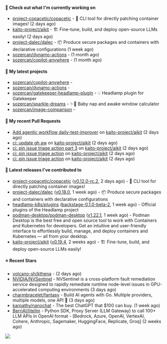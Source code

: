 #### 👷 Check out what I'm currently working on

- [project-copacetic/copacetic](https://github.com/project-copacetic/copacetic) - 🧵 CLI tool for directly patching container images! (2 days ago)
- [kaito-project/aikit](https://github.com/kaito-project/aikit) - 🏗️ Fine-tune, build, and deploy open-source LLMs easily! (2 days ago)
- [project-dalec/dalec](https://github.com/project-dalec/dalec) - 📦 Produce secure packages and containers with declarative configurations (1 week ago)
- [sozercan/dynamo-actions](https://github.com/sozercan/dynamo-actions) -  (1 month ago)
- [sozercan/copilot-anywhere](https://github.com/sozercan/copilot-anywhere) -  (1 month ago)

#### 🌱 My latest projects

- [sozercan/copilot-anywhere](https://github.com/sozercan/copilot-anywhere) - 
- [sozercan/dynamo-actions](https://github.com/sozercan/dynamo-actions) - 
- [sozercan/gatekeeper-headlamp-plugin](https://github.com/sozercan/gatekeeper-headlamp-plugin) - 💡 Headlamp plugin for Gatekeeper
- [sozercan/sparkle-dreams](https://github.com/sozercan/sparkle-dreams) - ✨🌙 Baby nap and awake window calculator
- [sozercan/image-comparison](https://github.com/sozercan/image-comparison) - 

#### 🔨 My recent Pull Requests

- [Add agentic workflow daily-test-improver](https://github.com/kaito-project/aikit/pull/673) on [kaito-project/aikit](https://github.com/kaito-project/aikit) (2 days ago)
- [ci: update gh aw](https://github.com/kaito-project/aikit/pull/672) on [kaito-project/aikit](https://github.com/kaito-project/aikit) (2 days ago)
- [ci: pin issue triage action part 3](https://github.com/kaito-project/aikit/pull/671) on [kaito-project/aikit](https://github.com/kaito-project/aikit) (2 days ago)
- [ci: pin issue triage action](https://github.com/kaito-project/aikit/pull/670) on [kaito-project/aikit](https://github.com/kaito-project/aikit) (2 days ago)
- [ci: pin issue triage action](https://github.com/kaito-project/aikit/pull/669) on [kaito-project/aikit](https://github.com/kaito-project/aikit) (2 days ago)

#### 🚀 Latest releases I've contributed to

- [project-copacetic/copacetic](https://github.com/project-copacetic/copacetic) ([v0.12.0-rc.2](https://github.com/project-copacetic/copacetic/releases/tag/v0.12.0-rc.2), 2 days ago) - 🧵 CLI tool for directly patching container images!
- [project-dalec/dalec](https://github.com/project-dalec/dalec) ([v0.18.0](https://github.com/project-dalec/dalec/releases/tag/v0.18.0), 1 week ago) - 📦 Produce secure packages and containers with declarative configurations
- [headlamp-k8s/plugins](https://github.com/headlamp-k8s/plugins) ([backstage-0.1.0-beta-2](https://github.com/headlamp-k8s/plugins/releases/tag/backstage-0.1.0-beta-2), 1 week ago) - Official plugins of the Headlamp project
- [podman-desktop/podman-desktop](https://github.com/podman-desktop/podman-desktop) ([v1.22.1](https://github.com/podman-desktop/podman-desktop/releases/tag/v1.22.1), 1 week ago) - Podman Desktop is the best free and open source tool to work with Containers and Kubernetes for developers. Get an intuitive and user-friendly interface to effortlessly build, manage, and deploy containers and Kubernetes — all from your desktop.
- [kaito-project/aikit](https://github.com/kaito-project/aikit) ([v0.19.4](https://github.com/kaito-project/aikit/releases/tag/v0.19.4), 2 weeks ago) - 🏗️ Fine-tune, build, and deploy open-source LLMs easily!

#### ⭐ Recent Stars

- [volcano-sh/kthena](https://github.com/volcano-sh/kthena) -  (2 days ago)
- [NVIDIA/NVSentinel](https://github.com/NVIDIA/NVSentinel) - NVSentinel is a cross-platform fault remediation service designed to rapidly remediate runtime node-level issues in GPU-accelerated computing environments (3 days ago)
- [charmbracelet/fantasy](https://github.com/charmbracelet/fantasy) - Build AI agents with Go. Multiple providers, multiple models, one API 🧙 (3 days ago)
- [karpathy/nanochat](https://github.com/karpathy/nanochat) - The best ChatGPT that $100 can buy. (1 week ago)
- [BerriAI/litellm](https://github.com/BerriAI/litellm) - Python SDK, Proxy Server (LLM Gateway) to call 100&#43; LLM APIs in OpenAI format - [Bedrock, Azure, OpenAI, VertexAI, Cohere, Anthropic, Sagemaker, HuggingFace, Replicate, Groq] (2 weeks ago)

![](https://github-readme-stats.vercel.app/api?username=sozercan&theme=vision-friendly-dark&hide_border=false&include_all_commits=true&count_private=true)
